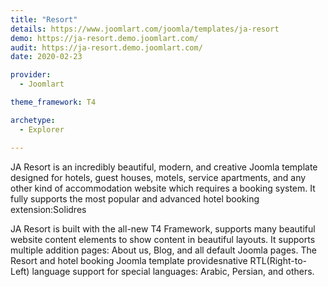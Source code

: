 ```yaml
---
title: "Resort"
details: https://www.joomlart.com/joomla/templates/ja-resort
demo: https://ja-resort.demo.joomlart.com/
audit: https://ja-resort.demo.joomlart.com/
date: 2020-02-23

provider:
  - Joomlart

theme_framework: T4

archetype:
  - Explorer

---
```


JA Resort is an incredibly beautiful, modern, and creative Joomla template designed for hotels, guest houses, motels, service apartments, and any other kind of accommodation website which requires a booking system. It fully supports the most popular and advanced hotel booking extension:Solidres

JA Resort is built with the all-new T4 Framework, supports many beautiful website content elements to show content in beautiful layouts. It supports multiple addition pages: About us, Blog, and all default Joomla pages. The Resort and hotel booking Joomla template providesnative RTL(Right-to-Left) language support for special languages: Arabic, Persian, and others.
